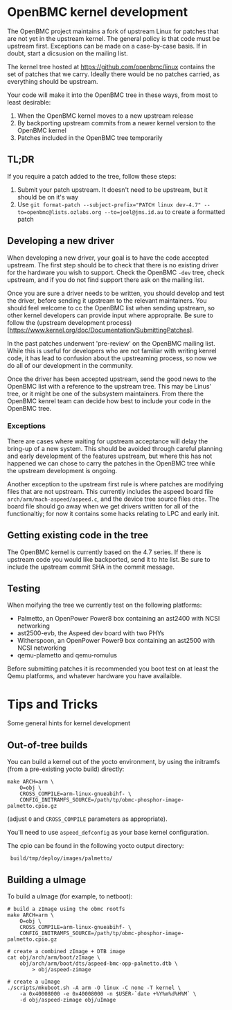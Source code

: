 # OpenBMC kernel development

The OpenBMC project maintains a fork of upstream Linux for patches that are not yet in the upstream kernel. The general policy is that code must be upstream first. Exceptions can be made on a case-by-case basis. If in doubt, start a dicsusion on the mailing list.

The kernel tree hosted at https://github.com/openbmc/linux contains the set of patches that we carry. Ideally there would be no patches carried, as everything should be upstream.

Your code will make it into the OpenBMC tree in these ways, from most to least desirable:
1. When the OpenBMC kernel moves to a new upstream release
2. By backporting upstream commits from a newer kernel version to the OpenBMC kernel
3. Patches included in the OpenBMC tree temporarily

## TL;DR

If you require a patch added to the tree, follow these steps:

1. Submit your patch upstream. It doesn't need to be upstream, but it should be on it's way
2. Use ```git format-patch --subject-prefix="PATCH linux dev-4.7" --to=openbmc@lists.ozlabs.org --to=joel@jms.id.au``` to create a formatted patch

## Developing a new driver

When developing a new driver, your goal is to have the code accepted upstream. The first step should be to check that there is no existing driver for the hardware you wish to support. Check the OpenBMC `-dev` tree, check upstream, and if you do not find support there ask on the mailing list.

Once you are sure a driver needs to be written, you should develop and test the driver, before sending it upstream to the relevant maintainers. You should feel welcome to cc the OpenBMC list when sending upstream, so other kernel developers can provide input where appropraite. Be sure to follow the (upstream development process)[https://www.kernel.org/doc/Documentation/SubmittingPatches].

In the past patches underwent 'pre-review' on the OpenBMC mailing list. While this is useful for developers who are not familiar with writing kenrel code, it has lead to confusion about the upstreaming process, so now we do all of our development in the community.

Once the driver has been accepted upstream, send the good news to the OpenBMC list with a reference to the upstream tree. This may be Linus' tree, or it might be one of the subsystem maintainers. From there the OpenBMC kenrel team can decide how best to include your code in the OpenBMC tree.

### Exceptions

There are cases where waiting for upstream acceptance will delay the bring-up of a new system. This should be avoided through careful planning and early development of the features upstream, but where this has not happened we can chose to carry the patches in the OpenBMC tree while the upstream development is ongoing.

Another exception to the upstream first rule is where patches are modifying files that are not upstream. This currently includes the aspeed board file `arch/arm/mach-aspeed/aspeed.c`, and the device tree source files `dtbs`. The board file should go away when we get drivers written for all of the functionaltiy; for now it contains some hacks relating to LPC and early init.

## Getting existing code in the tree

The OpenBMC kernel is currently based on the 4.7 series. If there is upstream code you would like backported, send it to hte list. Be sure to include the upstream commit SHA in the commit message.

## Testing

When moifying the tree we currently test on the following platforms:

 - Palmetto, an OpenPower Power8 box containing an ast2400 with NCSI networking
 - ast2500-evb, the Aspeed dev board with two PHYs
 - Witherspoon, an OpenPower Power9 box containing an ast2500 with NCSI networking
 - qemu-plametto and qemu-romulus

Before submitting patches it is recommended you boot test on at least the Qemu platforms, and whatever hardware you have availaible.

# Tips and Tricks

Some general hints for kernel development

## Out-of-tree builds

You can build a kernel out of the yocto environment, by using the initramfs
(from a pre-existing yocto build) directly:

```
make ARCH=arm \
    O=obj \
    CROSS_COMPILE=arm-linux-gnueabihf- \
    CONFIG_INITRAMFS_SOURCE=/path/tp/obmc-phosphor-image-palmetto.cpio.gz
```

(adjust `O` and `CROSS_COMPILE` parameters as appropriate).

You'll need to use `aspeed_defconfig` as your base kernel configuration.

The cpio can be found in the following yocto output directory:

```
 build/tmp/deploy/images/palmetto/
```

## Building a uImage

To build a uImage (for example, to netboot):

```
# build a zImage using the obmc rootfs
make ARCH=arm \
    O=obj \
    CROSS_COMPILE=arm-linux-gnueabihf- \
    CONFIG_INITRAMFS_SOURCE=/path/tp/obmc-phosphor-image-palmetto.cpio.gz

# create a combined zImage + DTB image
cat obj/arch/arm/boot/zImage \
    obj/arch/arm/boot/dts/aspeed-bmc-opp-palmetto.dtb \
        > obj/aspeed-zimage

# create a uImage
./scripts/mkuboot.sh -A arm -O linux -C none -T kernel \
    -a 0x40008000 -e 0x40008000 -n $USER-`date +%Y%m%d%H%M` \
    -d obj/aspeed-zimage obj/uImage
```

